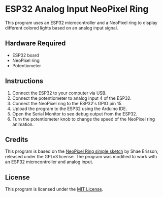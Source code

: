# ESP32 Analog Input NeoPixel Ring

This program uses an ESP32 microcontroller and a NeoPixel ring to display different colored lights based on an analog input signal. 

## Hardware Required

- ESP32 board
- NeoPixel ring
- Potentiometer

## Instructions

1. Connect the ESP32 to your computer via USB.
2. Connect the potentiometer to analog input 4 of the ESP32.
3. Connect the NeoPixel ring to the ESP32's GPIO pin 15.
4. Upload the program to the ESP32 using the Arduino IDE.
5. Open the Serial Monitor to see debug output from the ESP32.
6. Turn the potentiometer knob to change the speed of the NeoPixel ring animation.

## Credits

This program is based on the [NeoPixel Ring simple sketch](https://github.com/adafruit/Adafruit_NeoPixel/blob/master/examples/strandtest/strandtest.ino) by Shae Erisson, released under the GPLv3 license. The program was modified to work with an ESP32 microcontroller and analog input. 

## License

This program is licensed under the [MIT License](LICENSE).

